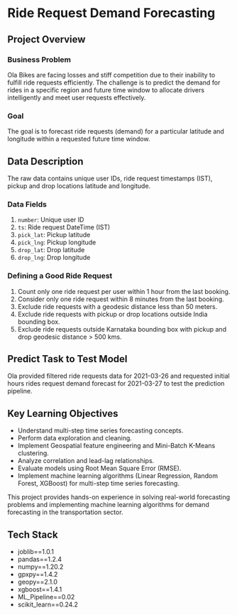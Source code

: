 # Ride Request Demand Forecasting

## Project Overview
### Business Problem
Ola Bikes are facing losses and stiff competition due to their inability to fulfill ride requests efficiently. The challenge is to predict the demand for rides in a specific region and future time window to allocate drivers intelligently and meet user requests effectively.

### Goal
The goal is to forecast ride requests (demand) for a particular latitude and longitude within a requested future time window.

## Data Description
The raw data contains unique user IDs, ride request timestamps (IST), pickup and drop locations latitude and longitude.

### Data Fields
1. `number`: Unique user ID
2. `ts`: Ride request DateTime (IST)
3. `pick_lat`: Pickup latitude
4. `pick_lng`: Pickup longitude
5. `drop_lat`: Drop latitude
6. `drop_lng`: Drop longitude

### Defining a Good Ride Request
1. Count only one ride request per user within 1 hour from the last booking.
2. Consider only one ride request within 8 minutes from the last booking.
3. Exclude ride requests with a geodesic distance less than 50 meters.
4. Exclude ride requests with pickup or drop locations outside India bounding box.
5. Exclude ride requests outside Karnataka bounding box with pickup and drop geodesic distance > 500 kms.

## Predict Task to Test Model
Ola provided filtered ride requests data for 2021-03-26 and requested initial hours rides request demand forecast for 2021-03-27 to test the prediction pipeline.

## Key Learning Objectives
- Understand multi-step time series forecasting concepts.
- Perform data exploration and cleaning.
- Implement Geospatial feature engineering and Mini-Batch K-Means clustering.
- Analyze correlation and lead-lag relationships.
- Evaluate models using Root Mean Square Error (RMSE).
- Implement machine learning algorithms (Linear Regression, Random Forest, XGBoost) for multi-step time series forecasting.

This project provides hands-on experience in solving real-world forecasting problems and implementing machine learning algorithms for demand forecasting in the transportation sector.

## Tech Stack
- joblib==1.0.1
- pandas==1.2.4
- numpy==1.20.2
- gpxpy==1.4.2
- geopy==2.1.0
- xgboost==1.4.1
- ML_Pipeline==0.02
- scikit_learn==0.24.2

